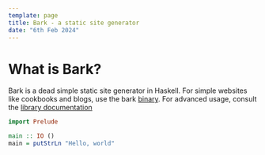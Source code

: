 ```yaml
---
template: page
title: Bark - a static site generator
date: "6th Feb 2024"
---
```


# What is Bark?

Bark is a dead simple static site generator in Haskell.
For simple websites like cookbooks and blogs, use the bark [binary](#).
For advanced usage, consult the [library documentation](#)

```hs
import Prelude

main :: IO ()
main = putStrLn "Hello, world"
```